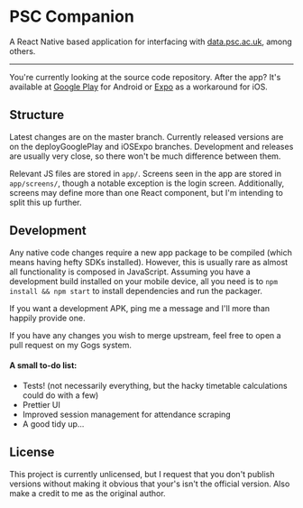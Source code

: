 # PSC Companion
A React Native based application for interfacing with [data.psc.ac.uk](https://data.psc.ac.uk), among others.

----

You're currently looking at the source code repository. After the app? It's available at [Google Play](https://play.google.com/store/apps/details?id=com.psccompanion) for Android or [Expo](https://expo.io/@jamesorlakin/psc-companion-expo) as a workaround for iOS.

## Structure

Latest changes are on the master branch. Currently released versions are on the deployGooglePlay and iOSExpo branches. Development and releases are usually very close, so there won't be much difference between them.

Relevant JS files are stored in `app/`. Screens seen in the app are stored in `app/screens/`, though a notable exception is the login screen. Additionally, screens may define more than one React component, but I'm intending to split this up further.

## Development

Any native code changes require a new app package to be compiled (which means having hefty SDKs installed). However, this is usually rare as almost all functionality is composed in JavaScript. Assuming you have a development build installed on your mobile device, all you need is to `npm install && npm start` to install dependencies and run the packager.

If you want a development APK, ping me a message and I'll more than happily provide one.

If you have any changes you wish to merge upstream, feel free to open a pull request on my Gogs system.

#### A small to-do list:

- Tests! (not necessarily everything, but the hacky timetable calculations could do with a few)
- Prettier UI
- Improved session management for attendance scraping
- A good tidy up...

## License

This project is currently unlicensed, but I request that you don't publish versions without making it obvious that your's isn't the official version. Also make a credit to me as the original author.
